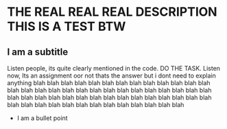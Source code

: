 # THE REAL REAL REAL DESCRIPTION THIS IS A TEST BTW
## I am a subtitle
Listen people, its quite clearly mentioned in the code. DO THE TASK.
Listen now, Its an assignment oor not thats the answer but i dont need to explain anything blah blah blah blah blah blah blah blah blah blah blah blah blah blah blah blah blah blah blah blah blah blah blah blah blah blah blah blah 
blah blah blah blah blah blah blah blah blah blah blah blah blah blah blah blah blah blah blah blah blah blah blah blah blah blah blah blah 

* I am a bullet point
